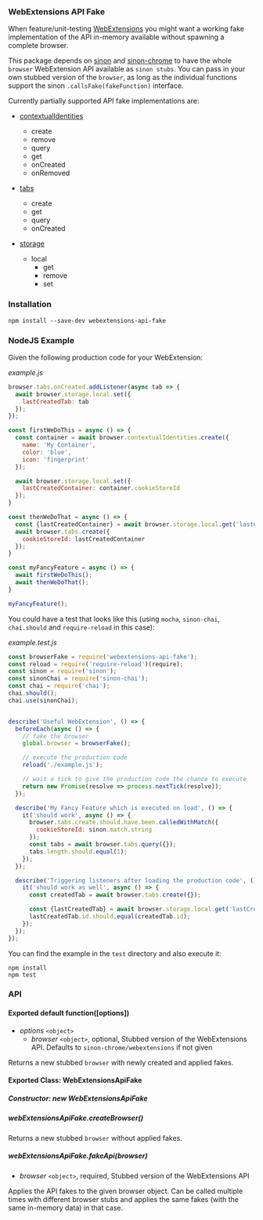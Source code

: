 ### WebExtensions API Fake

When feature/unit-testing [WebExtensions](https://developer.mozilla.org/Add-ons/WebExtensions) you might want a working fake implementation of the API in-memory available without spawning a complete browser.

This package depends on [sinon](https://github.com/sinonjs/sinon) and [sinon-chrome](https://github.com/acvetkov/sinon-chrome) to have the whole `browser` WebExtension API available as `sinon stubs`. You can pass in your own stubbed version of the `browser`, as long as the individual functions support the sinon `.callsFake(fakeFunction)` interface.


Currently partially supported API fake implementations are:

* [contextualIdentities](https://developer.mozilla.org/Add-ons/WebExtensions/API/contextualIdentities)
  * create
  * remove
  * query
  * get  
  * onCreated  
  * onRemoved


* [tabs](https://developer.mozilla.org/Add-ons/WebExtensions/API/tabs)
  * create
  * get
  * query  
  * onCreated  


* [storage](https://developer.mozilla.org/Add-ons/WebExtensions/API/storage)
  * local
    * get
    * remove
    * set  


### Installation

```
npm install --save-dev webextensions-api-fake
```


### NodeJS Example

Given the following production code for your WebExtension:

*example.js*
```js
browser.tabs.onCreated.addListener(async tab => {
  await browser.storage.local.set({
    lastCreatedTab: tab
  });
});

const firstWeDoThis = async () => {
  const container = await browser.contextualIdentities.create({
    name: 'My Container',
    color: 'blue',
    icon: 'fingerprint'
  });

  await browser.storage.local.set({
    lastCreatedContainer: container.cookieStoreId
  });
}

const thenWeDoThat = async () => {
  const {lastCreatedContainer} = await browser.storage.local.get('lastCreatedContainer');
  await browser.tabs.create({
    cookieStoreId: lastCreatedContainer
  });
}

const myFancyFeature = async () => {
  await firstWeDoThis();
  await thenWeDoThat();
}

myFancyFeature();
```


You could have a test that looks like this (using `mocha`, `sinon-chai`, `chai.should` and `require-reload` in this case):

*example.test.js*
```js
const browserFake = require('webextensions-api-fake');
const reload = require('require-reload')(require);
const sinon = require('sinon');
const sinonChai = require('sinon-chai');
const chai = require('chai');
chai.should();
chai.use(sinonChai);


describe('Useful WebExtension', () => {
  beforeEach(async () => {
    // fake the browser
    global.browser = browserFake();

    // execute the production code
    reload('./example.js');

    // wait a tick to give the production code the chance to execute
    return new Promise(resolve => process.nextTick(resolve));
  });

  describe('My Fancy Feature which is executed on load', () => {
    it('should work', async () => {
      browser.tabs.create.should.have.been.calledWithMatch({
        cookieStoreId: sinon.match.string
      });
      const tabs = await browser.tabs.query({});
      tabs.length.should.equal(1);
    });
  });

  describe('Triggering listeners after loading the production code', () => {
    it('should work as well', async () => {
      const createdTab = await browser.tabs.create({});

      const {lastCreatedTab} = await browser.storage.local.get('lastCreatedTab');
      lastCreatedTab.id.should.equal(createdTab.id);
    });
  });
});
```


You can find the example in the `test` directory and also execute it:

```
npm install
npm test
```


### API

#### Exported default function([options])

* *options* `<object>`
  - *browser* `<object>`, optional, Stubbed version of the WebExtensions API. Defaults to `sinon-chrome/webextensions` if not given


Returns a new stubbed `browser` with newly created and applied fakes.



#### Exported Class: WebExtensionsApiFake

##### Constructor: new WebExtensionsApiFake

##### webExtensionsApiFake.createBrowser()

Returns a new stubbed `browser` without applied fakes.


##### webExtensionsApiFake.fakeApi(browser)

* *browser* `<object>`, required, Stubbed version of the WebExtensions API

Applies the API fakes to the given browser object. Can be called multiple times with different browser stubs and applies the same fakes (with the same in-memory data) in that case.